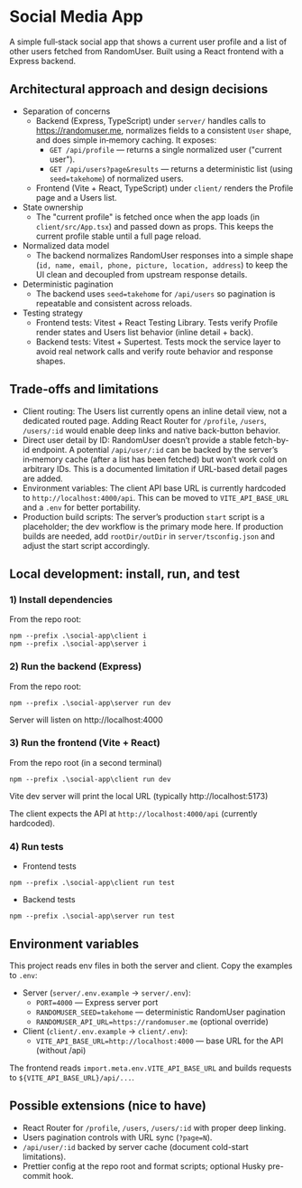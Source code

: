 # Social Media App

A simple full‑stack social app that shows a current user profile and a list of other users fetched from RandomUser. Built using a React frontend with a Express backend.

## Architectural approach and design decisions

- Separation of concerns
  - Backend (Express, TypeScript) under `server/` handles calls to https://randomuser.me, normalizes fields to a consistent `User` shape, and does simple in‑memory caching. It exposes:
    - `GET /api/profile` — returns a single normalized user ("current user").
    - `GET /api/users?page&results` — returns a deterministic list (using `seed=takehome`) of normalized users.
  - Frontend (Vite + React, TypeScript) under `client/` renders the Profile page and a Users list.
- State ownership
  - The "current profile" is fetched once when the app loads (in `client/src/App.tsx`) and passed down as props. This keeps the current profile stable until a full page reload.
- Normalized data model
  - The backend normalizes RandomUser responses into a simple shape (`id, name, email, phone, picture, location, address`) to keep the UI clean and decoupled from upstream response details.
- Deterministic pagination
  - The backend uses `seed=takehome` for `/api/users` so pagination is repeatable and consistent across reloads.
- Testing strategy
  - Frontend tests: Vitest + React Testing Library. Tests verify Profile render states and Users list behavior (inline detail + back).
  - Backend tests: Vitest + Supertest. Tests mock the service layer to avoid real network calls and verify route behavior and response shapes.

## Trade‑offs and limitations

- Client routing: The Users list currently opens an inline detail view, not a dedicated routed page. Adding React Router for `/profile`, `/users`, `/users/:id` would enable deep links and native back-button behavior.
- Direct user detail by ID: RandomUser doesn’t provide a stable fetch-by-id endpoint. A potential `/api/user/:id` can be backed by the server’s in‑memory cache (after a list has been fetched) but won’t work cold on arbitrary IDs. This is a documented limitation if URL-based detail pages are added.
- Environment variables: The client API base URL is currently hardcoded to `http://localhost:4000/api`. This can be moved to `VITE_API_BASE_URL` and a `.env` for better portability.
- Production build scripts: The server’s production `start` script is a placeholder; the dev workflow is the primary mode here. If production builds are needed, add `rootDir/outDir` in `server/tsconfig.json` and adjust the start script accordingly.

## Local development: install, run, and test

### 1) Install dependencies


From the repo root:
```
npm --prefix .\social-app\client i
npm --prefix .\social-app\server i
```

### 2) Run the backend (Express)

From the repo root:
```
npm --prefix .\social-app\server run dev
```
Server will listen on http://localhost:4000


### 3) Run the frontend (Vite + React)

From the repo root (in a second terminal)
```
npm --prefix .\social-app\client run dev
```
Vite dev server will print the local URL (typically http://localhost:5173)

The client expects the API at `http://localhost:4000/api` (currently hardcoded).

### 4) Run tests

- Frontend tests
```
npm --prefix .\social-app\client run test
```

- Backend tests
```
npm --prefix .\social-app\server run test
```
## Environment variables

This project reads env files in both the server and client. Copy the examples to `.env`:
- Server (`server/.env.example` → `server/.env`):
  - `PORT=4000` — Express server port
  - `RANDOMUSER_SEED=takehome` — deterministic RandomUser pagination
  - `RANDOMUSER_API_URL=https://randomuser.me` (optional override)
- Client (`client/.env.example` → `client/.env`):
  - `VITE_API_BASE_URL=http://localhost:4000` — base URL for the API (without /api)

The frontend reads `import.meta.env.VITE_API_BASE_URL` and builds requests to `${VITE_API_BASE_URL}/api/...`.

## Possible extensions (nice to have)

- React Router for `/profile`, `/users`, `/users/:id` with proper deep linking.
- Users pagination controls with URL sync (`?page=N`).
- `/api/user/:id` backed by server cache (document cold-start limitations).
- Prettier config at the repo root and format scripts; optional Husky pre-commit hook.

